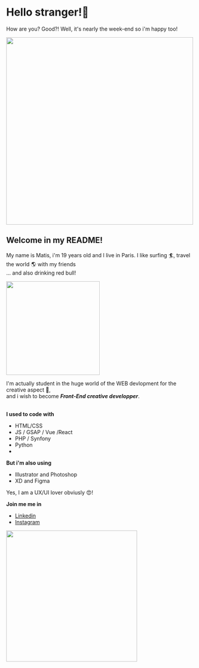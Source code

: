 # Hello stranger!:wave: 
How are you? Good?! Well, it's nearly the week-end so i'm happy too! <br>
<p align="start">
    <img align="center" width="500px" src="https://media.giphy.com/media/uL0pJDdA6fQ08/giphy.gif?cid=ecf05e47a118vqmg41j32f6nn5hab9psflu4h6kmwrgkhpcn&rid=giphy.gif&ct=g"/>
</p>

## Welcome in my README!  
My name is Matis, i'm 19 years old and I live in Paris. I like surfing :surfer:, travel the world :earth_americas: with my friends <br>
... and also drinking red bull! 
<p align="start" margin="200px">
    <img  width="250px" src="https://media.giphy.com/media/l0NwvUd7IEjn1764U/giphy.gif?cid=ecf05e47a5z89fn5uho5d3ji7cefagmeyr5oy7bkd2v7h7gk&rid=giphy.gif&ct=g"/>
</p>

I'm actually student in the huge world of the WEB devlopment for the creative aspect :money_with_wings:, <br>
and i wish to become ___Front-End creative developper___. <br><br>

__I used to code with__ 
* HTML/CSS 
* JS / GSAP / Vue /React
* PHP / Synfony
* Python
* 


__But i'm also using__ 

* Illustrator and Photoshop 
* XD and Figma 

Yes, I am a UX/UI lover obviusly :heart_eyes:!

__Join me me in__ 
* <a href="https://www.linkedin.com/in/matis-dene/">Linkedin </a>
* <a href="https://www.instagram.com/matisdene/">Instagram </a>

<p align="start" margin="200px">
    <img  width="350px" src="https://media.giphy.com/media/C7fmS6fdWfrSU/giphy.gif?cid=ecf05e472fsx9bzgi75z5wmha3mt89f6z3hnnbuhuz3nwdw8&rid=giphy.gif&ct=g"/>
</p>


<!-- <a href="https://matisdn.wordpress.com/">My Port Folio</a> 
<img width="50px" src="https://media.giphy.com/media/kyicnsZl8wJ6CBiZHo/giphy.gif"/>

 -->
